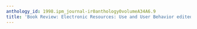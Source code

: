 ```yaml
---
anthology_id: 1998.ipm_journal-ir0anthology0volumeA34A6.9
title: 'Book Review: Electronic Resources: Use and User Behavior edited by H. Iyer'
---
```

